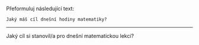 Přeformuluj následující text:

```
Jaký máš cíl dnešní hodiny matematiky?
```

---

<!-- chatcmpl-748xdDun5iQE1mTQnSIXzbLNtqUqx -->

Jaký cíl si stanovil/a pro dnešní matematickou lekci?